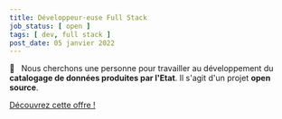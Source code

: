 ```yaml
---
title: Développeur·euse Full Stack
job_status: [ open ]
tags: [ dev, full stack ]
post_date: 05 janvier 2022
---
```


🚧 &nbsp; Nous cherchons une personne pour travailler au développement du **catalogage de données produites par l'Etat**. Il s'agit d'un projet **open source**.

<!-- # multi recrute un‧e développeur‧se Full Stack pour construire catalogue.data.gouv.fr -->

<!--
## La coopérative numérique multi 

🚀 &nbsp; **multi** c'est une structure coopérative de type [SCOP](https://www.les-scop.coop/foire-aux-questions) qui développe des outils numériques libres d'intérêt général, et a pour ambition de donner plus de poids aux multiples acteurs du numérique libre grâce aux [communs numériques](https://labo.societenumerique.gouv.fr/2019/10/16/les-communs-numeriques-un-modele-innovant-de-developpement-des-ressources-numeriques/). 

📖 &nbsp; Nous travaillons sur différents projets pour des acteurs publics ou para-publics. Nos projets et nos activités ont en commun une spécialisation autour de l'*open data* et de l'*open source*. Nos chantiers recouvrent différents sujets, allant de la datavisualisation à la gestion de bases de données en ligne, en passant par les schémas de données et la validation, le design de services, le design UX/UI, ou le conseil... 
-->

<!-- ## Le projet catalogue.data.gouv.fr

L'équipe de developpement a été constituée en décembre 2021, le projet ayant débuté sur la base d'une [investigation](https://jailbreak.gitlab.io/investigation-catalogue/synthese.html) ayant permis de délimiter un premier  périmètre fonctionnel et d'identifier un cercle de premiers utilisateurs. 

Vous serez intégré·e dans une équipe comprenant : 
- Un product owner
- Un designer UX
- Deux développeurs expérimentés (frontend et backend)

## Stack technique du projet

- Frontend : Javascript
- Backend : Python (FastAPI)  -->

<!--
## Compétences attendues

- Savoir-faire : 
  - Bonne expérience en Python (FastAPI, Flask, Django...)
  - Bonne expérience en Javascript (Vue.js, Svelte, React...) ou Typescript
  - Git
  - Intégration continue
  - Tests unitaires
  - Peer-review
  - Développement open source
- Aptitudes : 
  - Travail en équipe 
  - Rigueur 
  - Initiative
  - Documentation 
  -->

<!-- 
## Environnement de travail

- Rémunération : salaire + [participation salariale](https://www.service-public.fr/particuliers/vosdroits/F2141) + primes
- Contrat à durée indeterminée
- Statut cadre ([convention Syntec](https://www.syntec.fr/convention-collective/))
- Participation à la vie de la coopérative
- Statut d'associé‧e à terme
- Complémentaire santé prise en charge à 100 % ([Alan Green](https://alan.com/garanties-et-remboursements-sante))
- Tickets restaurants : 9,25 € (prise en charge employeur à 60 %)
- Travail essentiellement en télétravail, mais comme nous organisons régulièrement des réunions d'équipe en présentiel nous aurons une préférence pour une personne résidant en région parisienne

## Processus de recrutement

1. Envoyez-nous un CV, un lien vers vos repos, mais parlez-nous surtout de vos réalisations ou contributions publiées en open source, des projets que vous avez dirigés et dont vous êtes le·la plus fier·ère !
2. Pré-sélection et entretien avec le product owner 
3. Entretien avec les associés de la coopérative
4. Embarquement avec l'équipe projet 
-->

<!-- 📥 &nbsp; [**contact@multi.coop**](mailto:contact@multi.coop) -->


<a href="https://multi.welcomekit.co/jobs/developpeur-euse-full-stack_paris" class="button is-primary is-rounded is-fullwidth">
  Découvrez cette offre !
</a>
